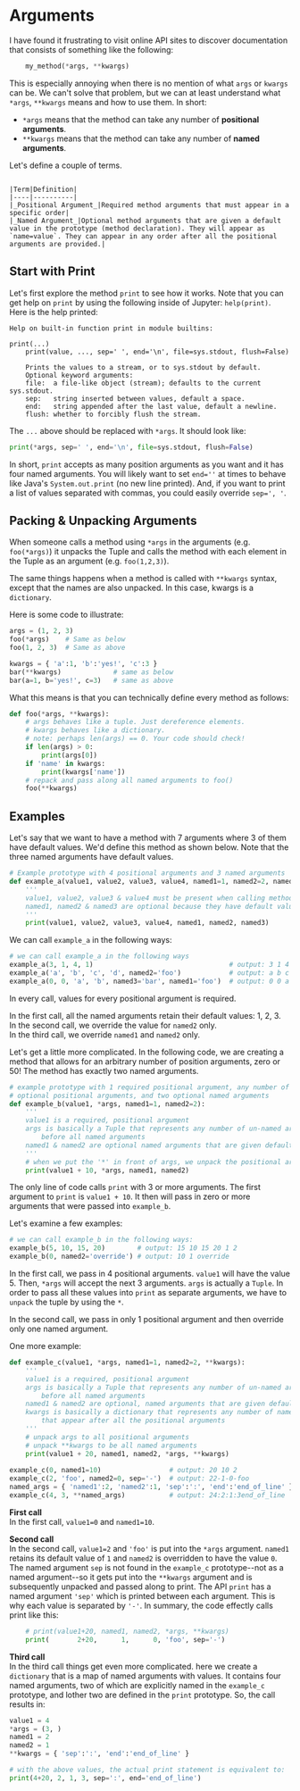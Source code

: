 # Arguments
I have found it frustrating to visit online API sites to discover documentation that consists of something like the following:  
```python
    my_method(*args, **kwargs)
```
This is especially annoying when there is no mention of what `args` or `kwargs` can be. We can't solve
that problem, but we can at least understand what `*args`, `**kwargs` means and how to use them.
In short:  
* `*args` means that the method can take any number of **positional arguments**.  
* `**kwargs` means that the method can take any number of **named arguments**.  

Let's define a couple of terms.   
```{card} Important Terms

|Term|Definition|  
|----|----------|  
|_Positional Argument_|Required method arguments that must appear in a specific order|  
|_Named Argument_|Optional method arguments that are given a default value in the prototype (method declaration). They will appear as `name=value`. They can appear in any order after all the positional arguments are provided.|
```
## Start with Print
Let's first explore the method `print` to see how it works. Note that you can get help on `print` by
using the following inside of Jupyter: `help(print)`. Here is the help printed:
```
Help on built-in function print in module builtins:

print(...)
    print(value, ..., sep=' ', end='\n', file=sys.stdout, flush=False)
    
    Prints the values to a stream, or to sys.stdout by default.
    Optional keyword arguments:
    file:  a file-like object (stream); defaults to the current sys.stdout.
    sep:   string inserted between values, default a space.
    end:   string appended after the last value, default a newline.
    flush: whether to forcibly flush the stream.
```

The `...` above should be replaced with `*args`. It should look like:  
```python
print(*args, sep=' ', end='\n', file=sys.stdout, flush=False)
```
In short, `print` accepts as many position arguments as you want and it has four named arguments.
You will likely want to set `end=''` at times to behave like Java's `System.out.print` (no
new line printed). And, if you want to print a list of values separated with commas, you could easily
override `sep=', '`. 

## Packing & Unpacking Arguments
When someone calls a method using `*args` in the arguments (e.g. `foo(*args)`) it unpacks the Tuple
and calls the method with each element in the Tuple as an argument (e.g. `foo(1,2,3)`).  

The same things happens when a method is called with `**kwargs` syntax, except that the names are
also unpacked. In this case, kwargs is a `dictionary`.

Here is some code to illustrate:  
```python
args = (1, 2, 3)
foo(*args)    # Same as below
foo(1, 2, 3)  # Same as above

kwargs = { 'a':1, 'b':'yes!', 'c':3 }
bar(**kwargs)             # same as below
bar(a=1, b='yes!', c=3)   # same as above
```
What this means is that you can technically define every method as follows:  
```python
def foo(*args, **kwargs):
    # args behaves like a tuple. Just dereference elements.
    # kwargs behaves like a dictionary.
    # note: perhaps len(args) == 0. Your code should check!
    if len(args) > 0:
        print(args[0])
    if 'name' in kwargs:
        print(kwargs['name'])
    # repack and pass along all named arguments to foo()
    foo(**kwargs)
```
## Examples
Let's say that we want to have a method with 7 arguments where 3 of them have default values. 
We'd define this method as shown below. Note that the three named arguments have default values.

```python
# Example prototype with 4 positional arguments and 3 named arguments
def example_a(value1, value2, value3, value4, named1=1, named2=2, named3=3):
    '''
    value1, value2, value3 & value4 must be present when calling method()
    named1, named2 & named3 are optional because they have default values.
    '''
    print(value1, value2, value3, value4, named1, named2, named3)
```

We can call `example_a` in the following ways:
```python
# we can call example_a in the following ways
example_a(3, 1, 4, 1)                                  # output: 3 1 4 1 1 2 3
example_a('a', 'b', 'c', 'd', named2='foo')            # output: a b c d 1 foo 3
example_a(0, 0, 'a', 'b', named3='bar', named1='foo')  # output: 0 0 a b foo 2 bar
```
In every call, values for every positional argument is required.  

In the first call, all the named arguments retain their default values: 1, 2, 3.  
In the second call, we override the value for `named2` only.  
In the third call, we override `named1` and `named2` only.  

Let's get a little more complicated. In the following code, we are creating
a method that allows for an arbitrary number of position arguments, zero or 50!
The method has exactly two named arguments.  
```python
# example prototype with 1 required positional argument, any number of
# optional positional arguments, and two optional named arguments
def example_b(value1, *args, named1=1, named2=2):
    '''
    value1 is a required, positional argument
    args is basically a Tuple that represents any number of un-named argments that appear
        before all named arguments
    named1 & named2 are optional named arguments that are given default values
    '''
    # when we put the '*' in front of args, we unpack the positional arguments
    print(value1 + 10, *args, named1, named2)
```
The only line of code calls `print` with 3 or more arguments. The first argument
to `print` is `value1 + 10`. It then will pass in zero or more arguments that were
passed into `example_b`.  

Let's examine a few examples:
```python
# we can call example_b in the following ways:
example_b(5, 10, 15, 20)        # output: 15 10 15 20 1 2
example_b(0, named2='override') # output: 10 1 override
```
In the first call, we pass in 4 positional arguments. `value1` will have the value 5.
Then, `*args` will accept the next 3 arguments. `args` is actually a `Tuple`. In order
to pass all these values into `print` as separate arguments, we have to `unpack` the tuple
by using the `*`.  

In the second call, we pass in only 1 positional argument and then override only one
named argument.  

One more example:
```python
def example_c(value1, *args, named1=1, named2=2, **kwargs):
    '''
    value1 is a required, positional argument
    args is basically a Tuple that represents any number of un-named argments that appear
        before all named arguments
    named1 & named2 are optional, named arguments that are given default values
    kwargs is basically a dictionary that represents any number of named argument
        that appear after all the positional arguments
    '''
    # unpack args to all positional arguments
    # unpack **kwargs to be all named arguments
    print(value1 + 20, named1, named2, *args, **kwargs)
    
example_c(0, named1=10)                 # output: 20 10 2
example_c(2, 'foo', named2=0, sep='-')  # output: 22-1-0-foo
named_args = { 'named1':2, 'named2':1, 'sep':':', 'end':'end_of_line' }
example_c(4, 3, **named_args)           # output: 24:2:1:3end_of_line
```
**First call**  
In the first call, `value1=0` and `named1=10`.   

**Second call**  
In the second call, `value1=2` and `'foo'` is put into the `*args` argument. `named1` retains its default
value of `1` and `named2` is overridden to have the value `0`. The named argument `sep` is not found in 
the `example_c` prototype--not as a named argument--so it gets put into the `**kwargs` argument and is subsequently unpacked and passed along to print. The API
`print` has a named argument `'sep'` which is printed between each argument. This is why each value is
separated by `'-'`.  In summary, the code effectly calls print like this:  
```python
    # print(value1+20, named1, named2, *args, **kwargs)
    print(       2+20,      1,      0, 'foo', sep='-')
```

**Third call**  
In the third call things get even more complicated. here we create a `dictionary` that is a map of
named arguments with values. It contains four named arguments, two of which are explicitly named
in the `example_c` prototype, and lother two are defined in the `print` prototype. So, the call results in:  
```python
value1 = 4
*args = (3, )
named1 = 2
named2 = 1
**kwargs = { 'sep':':', 'end':'end_of_line' }

# with the above values, the actual print statement is equivalent to:
print(4+20, 2, 1, 3, sep=':', end='end_of_line')
```
